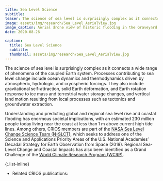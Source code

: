 ```yaml
---
title: Sea Level Science
subtitle: 
teaser: The science of sea level is surprisingly complex as it connects a wide range of phenomena of the coupled Earth system. Processes contributing to sea level change include ocean dynamics and thermodynamics driven by atmospheric, hydrologic, and cryospheric forcings ...
image: assets/img/research/Sea_Level_AerialView.jpg
image_caption: Aerial drone view of historic flooding in the Graveyard Point neighborhood community in the flood plain of Lake Travis near Austin, Texas (© RoschetzkyIstockPhoto).
date: 2020-08-26

caption: 
  title: Sea Level Science
  subtitle: 
  thumbnail: assets/img/research/Sea_Level_AerialView.jpg
---
```

The science of sea level is surprisingly complex as it connects a wide range of phenomena of the coupled Earth system. Processes contributing to sea level change include ocean dynamics and thermodynamics driven by atmospheric, hydrologic, and cryospheric forcings. They also include gravitational self-attraction, solid Earth deformation, and Earth rotation response to ice mass and terrestrial water storage changes, and vertical land motion resulting from local processes such as tectonics and groundwater extraction.

Understanding and predicting global and regional sea level rise and coastal flooding has enormous societal implications, with an estimated 230 million people today living near the coast at less than 1 m above current high tide lines. Among others, CRIOS members are part of the [NASA Sea Level Change Science Team (N-SLCT)](https://sealevel.nasa.gov/), which seeks to address one of the Science and Applications Priority Areas of the U.S. National Academies’ Decadal Strategy for Earth Observation from Space (2018). Regional Sea-Level Change and Coastal Impacts has also been identified as a Grand Challenge of the [World Climate Research Program (WCRP)](https://www.wcrp-climate.org/grand-challenges/grand-challenges-overview).


{:.list-inline}
- Related CRIOS publications: 
